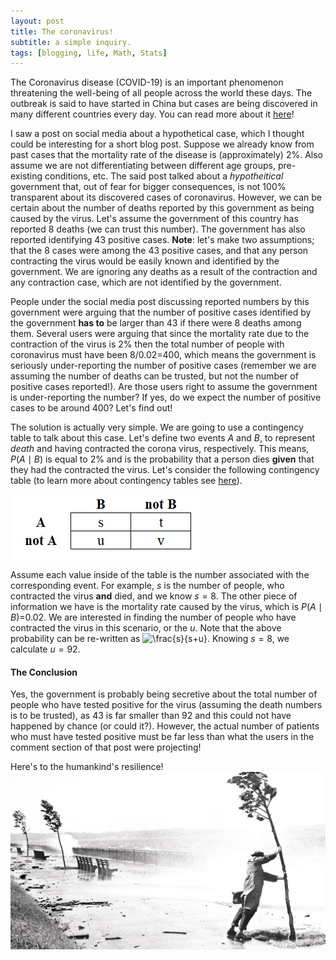```yaml
---
layout: post
title: The coronavirus!
subtitle: a simple inquiry.
tags: [blogging, life, Math, Stats]
---
```


The Coronavirus disease (COVID-19) is an important phenomenon threatening the well-being of all people across the world these days. The outbreak is said to have started in China but cases are being discovered in many different countries every day. You can read more about it [here](https://www.who.int/emergencies/diseases/novel-coronavirus-2019)!

I saw a post on social media about a hypothetical case, which I thought could be interesting for a short blog post. Suppose we already know from past cases that the mortality rate of the disease is (approximately) 2%. Also assume we are not differentiating between different age groups, pre-existing conditions, etc. The said post talked about a *hypotheitical* government that, out of fear for bigger consequences, is not 100% transparent about its discovered cases of coronavirus. However, we can be certain about the number of deaths reported by this government as being caused by the virus. Let's assume the government of this country has reported 8 deaths (we can trust this number). The government has also reported identifying 43 positive cases. **Note**: let's make two assumptions; that the 8 cases were among the 43 positive cases, and that any person contracting the virus would be easily known and identified by the government. We are ignoring any deaths as a result of the contraction and any contraction case, which are not identified by the government.

People under the social media post discussing reported numbers by this government were arguing that the number of positive cases identified by the government **has to** be larger than 43 if there were 8 deaths among them. Several users were arguing that since the mortality rate due to the contraction of the virus is 2% then the total number of people with coronavirus must have been 8/0.02=400, which means the government is seriously under-reporting the number of positive cases (remember we are assuming the number of deaths can be trusted, but not the number of positive cases reported!). Are those users right to assume the government is under-reporting the number? If yes, do we expect the number of positive cases to be around 400? Let's find out!

The solution is actually very simple. We are going to use a contingency table to talk about this case. Let's define two events *A* and *B*, to represent *death* and having contracted the corona virus, respectively. This means, *P*(*A* ∣ *B*) is equal to 2% and is the probability that a person dies **given** that they had the contracted the virus. Let's consider the following contingency table (to learn more about contingency tables see [here](https://en.wikipedia.org/wiki/Contingency_table)).

![Contingency](/img/contingency20200223.png)

Assume each value inside of the table is the number associated with the corresponding event. For example, *s* is the number of people, who contracted the virus **and** died, and we know *s* = 8. The other piece of information we have is the mortality rate caused by the virus, which is *P*(*A* ∣ *B*)=0.02. We are interested in finding the number of people who have contracted the virus in this scenario, or the *u*. Note that the above probability can be re-written as  ![\frac{s}{s+u}](https://render.githubusercontent.com/render/math?math=%5Cfrac%7Bs%7D%7Bs%2Bu%7D). Knowing *s* = 8, we calculate *u* = 92.

#### The Conclusion

Yes, the government is probably being secretive about the total number of people who have tested positive for the virus (assuming the death numbers is to be trusted), as 43 is far smaller than 92 and this could not have happened by chance (or could it?). However, the actual number of patients who must have tested positive must be far less than what the users in the comment section of that post were projecting!

Here's to the humankind's resilience!
![resilience](/img/resilience20200223.jpg)
